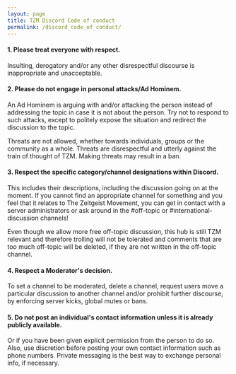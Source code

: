 ```yaml
---
layout: page
title: TZM Discord Code of conduct
permalink: /discord_code_of_conduct/
---
```


#### 1. Please treat everyone with respect.

Insulting, derogatory and/or any other disrespectful discourse is inappropriate and unacceptable. 

#### 2. Please do not engage in personal attacks/Ad Hominem.

An Ad Hominem is arguing with and/or attacking the person instead of addressing the topic in case it is not about the person. Try not to respond to such attacks, except to politely expose the situation and redirect the discussion to the topic. 

Threats are not allowed, whether towards individuals, groups or the community as a whole. Threats are disrespectful and utterly against the train of thought of TZM. Making threats may result in a ban.

#### 3. Respect the specific category/channel designations within Discord.

This includes their descriptions, including the discussion going on at the moment. If you cannot find an appropriate channel for something and you feel that it relates to The Zeitgeist Movement, you can get in contact with a server administrators or ask around in the #off-topic or #international-discussion channels!

Even though we allow more free off-topic discussion, this hub is still TZM relevant and therefore trolling will not be tolerated and comments that are too much off-topic will be deleted, if they are not written in the off-topic channel.

#### 4. Respect a Moderator's decision.

To set a channel to be moderated, delete a channel, request users move a particular discussion to another channel and/or prohibit further discourse, by enforcing server kicks, global mutes or bans.

#### 5. Do not post an individual's contact information unless it is already publicly available.

Or if you have been given explicit permission from the person to do so. Also, use discretion before posting your own contact information such as phone numbers. Private messaging is the best way to exchange personal info, if necessary.

